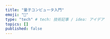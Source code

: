 ```yaml
---
title: "量子コンピュータ入門"
emoji: "🐥"
type: "tech" # tech: 技術記事 / idea: アイデア
topics: []
published: false
---
```

